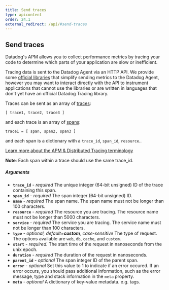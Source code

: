 ```yaml
---
title: Send traces
type: apicontent
order: 24.1
external_redirect: /api/#send-traces
---
```


## Send traces
Datadog's APM allows you to collect performance metrics by tracing your code to determine which parts of your application are slow or inefficient.

Tracing data is sent to the Datadog Agent via an HTTP API. We provide some [official libraries][1] that simplify sending metrics to the Datadog Agent, however you may want to interact directly with the API to instrument applications that cannot use the libraries or are written in languages that don't yet have an official Datadog Tracing library.

Traces can be sent as an array of [traces][2]:
```
[ trace1, trace2, trace3 ]
```

and each trace is an array of [spans][3]:
```
trace1 = [ span, span2, span3 ]
```

and each span is a dictionary with a `trace_id`, `span_id`, `resource`..

[Learn more about the APM & Distributed Tracing terminology][4]

**Note**: Each span within a trace should use the same trace_id.

##### Arguments

*   **`trace_id`** - _required_ The unique integer (64-bit unsigned) ID of the trace containing this span.
*   **`span_id`** - _required_ The span integer (64-bit unsigned) ID.
*   **`name`** - _required_ The span name. The span name must not be longer than 100 characters.
*   **`resource`** - _required_ The resource you are tracing. The resource name must not be longer than 5000 characters.
*   **`service`** - _required_ The service you are tracing. The service name must not be longer than 100 characters.
*   **`type`** - _optional, default=**custom**, case-sensitive_ The type of request. The options available are `web`, `db`, `cache`, and `custom`. 
*   **`start`** - _required._ The start time of the request in nanoseconds from the unix epoch.
*   **`duration`** - _required_ The duration of the request in nanoseconds.
*   **`parent_id`** - _optional_ The span integer ID of the parent span.
*   **`error`** - _optional_ Set this value to 1 to indicate if an error occured. If an error occurs, you should pass additional information, such as the error message, type and stack information in the `meta` property.
*   **`meta`** - _optional_ A dictionary of key-value metadata. e.g. tags.

[1]: /tracing/#instrument-your-application
[2]: /tracing/visualization/trace
[3]: /tracing/visualization/trace/#spans
[4]: /tracing/visualization/services_list
